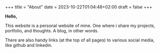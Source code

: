 +++
title = "About"
date = 2023-10-22T01:04:48+02:00
draft = false
+++

**Hello,**

This website is a personal website of mine.
One where i share my projects, portfolio, and thoughts.
A blog, in other words.

There are also handy links (at the top of all pages) to various social media, like github and linkedin.
